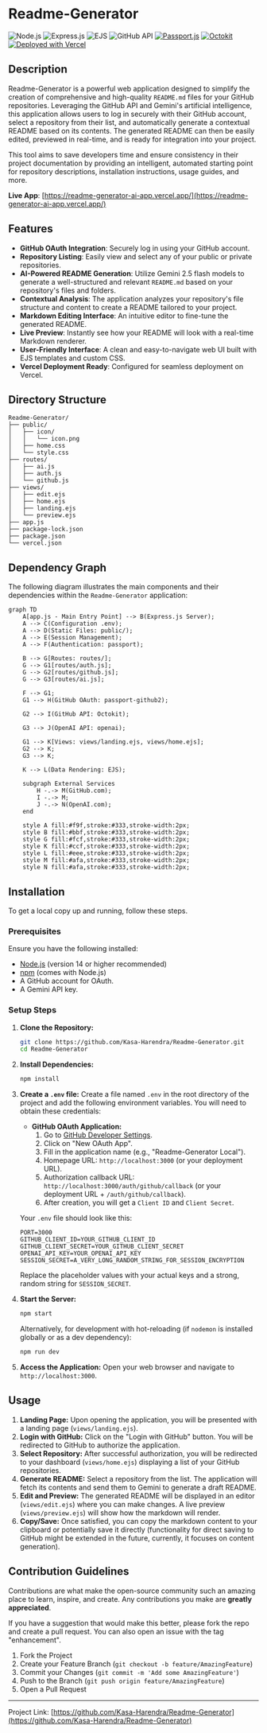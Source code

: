 # Readme-Generator

![Node.js](https://img.shields.io/badge/Node.js-339933?style=for-the-badge&logo=nodedotjs&logoColor=white)
![Express.js](https://img.shields.io/badge/Express.js-000000?style=for-the-badge&logo=express&logoColor=white)
![EJS](https://img.shields.io/badge/EJS-lightgrey?style=for-the-badge&logo=ejs&logoColor=black)
![GitHub API](https://img.shields.io/badge/GitHub_API-181717?style=for-the-badge&logo=github&logoColor=white)
[![Passport.js](https://img.shields.io/badge/Passport.js-Auth-brightgreen?logo=passport)](http://www.passportjs.org/)
[![Octokit](https://img.shields.io/badge/Octokit-GitHub%20API-orange?logo=github&logoColor=white)](https://octokit.github.io/rest.js/)
[![Deployed with Vercel](https://img.shields.io/badge/Deployed%20with-Vercel-black?logo=vercel)](https://vercel.com/)

## Description

Readme-Generator is a powerful web application designed to simplify the creation of comprehensive and high-quality `README.md` files for your GitHub repositories. Leveraging the GitHub API and Gemini's artificial intelligence, this application allows users to log in securely with their GitHub account, select a repository from their list, and automatically generate a contextual README based on its contents. The generated README can then be easily edited, previewed in real-time, and is ready for integration into your project.

This tool aims to save developers time and ensure consistency in their project documentation by providing an intelligent, automated starting point for repository descriptions, installation instructions, usage guides, and more.

**Live App**: [https://readme-generator-ai-app.vercel.app/](https://readme-generator-ai-app.vercel.app/)

## Features

*   **GitHub OAuth Integration**: Securely log in using your GitHub account.
*   **Repository Listing**: Easily view and select any of your public or private repositories.
*   **AI-Powered README Generation**: Utilize Gemini 2.5 flash models to generate a well-structured and relevant `README.md` based on your repository's files and folders.
*   **Contextual Analysis**: The application analyzes your repository's file structure and content to create a README tailored to your project.
*   **Markdown Editing Interface**: An intuitive editor to fine-tune the generated README.
*   **Live Preview**: Instantly see how your README will look with a real-time Markdown renderer.
*   **User-Friendly Interface**: A clean and easy-to-navigate web UI built with EJS templates and custom CSS.
*   **Vercel Deployment Ready**: Configured for seamless deployment on Vercel.

## Directory Structure
```
Readme-Generator/
├── public/
│   ├── icon/
│   │   └── icon.png
│   ├── home.css   
│   └── style.css
├── routes/
│   ├── ai.js
│   ├── auth.js
│   └── github.js
├── views/
│   ├── edit.ejs
│   ├── home.ejs
│   ├── landing.ejs
│   └── preview.ejs
├── app.js
├── package-lock.json
├── package.json
└── vercel.json
```

## Dependency Graph

The following diagram illustrates the main components and their dependencies within the `Readme-Generator` application:

```mermaid
graph TD
    A[app.js - Main Entry Point] --> B(Express.js Server);
    A --> C(Configuration .env);
    A --> D(Static Files: public/);
    A --> E(Session Management);
    A --> F(Authentication: passport);

    B --> G[Routes: routes/];
    G --> G1[routes/auth.js];
    G --> G2[routes/github.js];
    G --> G3[routes/ai.js];

    F --> G1;
    G1 --> H(GitHub OAuth: passport-github2);

    G2 --> I(GitHub API: Octokit);

    G3 --> J(OpenAI API: openai);

    G1 --> K[Views: views/landing.ejs, views/home.ejs];
    G2 --> K;
    G3 --> K;

    K --> L(Data Rendering: EJS);

    subgraph External Services
        H -.-> M(GitHub.com);
        I -.-> M;
        J -.-> N(OpenAI.com);
    end

    style A fill:#f9f,stroke:#333,stroke-width:2px;
    style B fill:#bbf,stroke:#333,stroke-width:2px;
    style G fill:#fcf,stroke:#333,stroke-width:2px;
    style K fill:#ccf,stroke:#333,stroke-width:2px;
    style L fill:#eee,stroke:#333,stroke-width:2px;
    style M fill:#afa,stroke:#333,stroke-width:2px;
    style N fill:#afa,stroke:#333,stroke-width:2px;
```

## Installation

To get a local copy up and running, follow these steps.

### Prerequisites

Ensure you have the following installed:

*   [Node.js](https://nodejs.org/en/download/) (version 14 or higher recommended)
*   [npm](https://www.npmjs.com/get-npm) (comes with Node.js)
*   A GitHub account for OAuth.
*   A Gemini API key.

### Setup Steps

1.  **Clone the Repository:**
    ```bash
    git clone https://github.com/Kasa-Harendra/Readme-Generator.git
    cd Readme-Generator
    ```

2.  **Install Dependencies:**
    ```bash
    npm install
    ```

3.  **Create a `.env` file:**
    Create a file named `.env` in the root directory of the project and add the following environment variables. You will need to obtain these credentials:

    *   **GitHub OAuth Application:**
        1.  Go to [GitHub Developer Settings](https://github.com/settings/developers).
        2.  Click on "New OAuth App".
        3.  Fill in the application name (e.g., "Readme-Generator Local").
        4.  Homepage URL: `http://localhost:3000` (or your deployment URL).
        5.  Authorization callback URL: `http://localhost:3000/auth/github/callback` (or your deployment URL + `/auth/github/callback`).
        6.  After creation, you will get a `Client ID` and `Client Secret`.

    Your `.env` file should look like this:

    ```env
    PORT=3000
    GITHUB_CLIENT_ID=YOUR_GITHUB_CLIENT_ID
    GITHUB_CLIENT_SECRET=YOUR_GITHUB_CLIENT_SECRET
    OPENAI_API_KEY=YOUR_OPENAI_API_KEY
    SESSION_SECRET=A_VERY_LONG_RANDOM_STRING_FOR_SESSION_ENCRYPTION
    ```
    Replace the placeholder values with your actual keys and a strong, random string for `SESSION_SECRET`.

4.  **Start the Server:**
    ```bash
    npm start
    ```
    Alternatively, for development with hot-reloading (if `nodemon` is installed globally or as a dev dependency):
    ```bash
    npm run dev
    ```

5.  **Access the Application:**
    Open your web browser and navigate to `http://localhost:3000`.

## Usage

1.  **Landing Page:** Upon opening the application, you will be presented with a landing page (`views/landing.ejs`).
2.  **Login with GitHub:** Click on the "Login with GitHub" button. You will be redirected to GitHub to authorize the application.
3.  **Select Repository:** After successful authorization, you will be redirected to your dashboard (`views/home.ejs`) displaying a list of your GitHub repositories.
4.  **Generate README:** Select a repository from the list. The application will fetch its contents and send them to Gemini to generate a draft README.
5.  **Edit and Preview:** The generated README will be displayed in an editor (`views/edit.ejs`) where you can make changes. A live preview (`views/preview.ejs`) will show how the markdown will render.
6.  **Copy/Save:** Once satisfied, you can copy the markdown content to your clipboard or potentially save it directly (functionality for direct saving to GitHub might be extended in the future, currently, it focuses on content generation).

## Contribution Guidelines

Contributions are what make the open-source community such an amazing place to learn, inspire, and create. Any contributions you make are **greatly appreciated**.

If you have a suggestion that would make this better, please fork the repo and create a pull request. You can also open an issue with the tag "enhancement".

1.  Fork the Project
2.  Create your Feature Branch (`git checkout -b feature/AmazingFeature`)
3.  Commit your Changes (`git commit -m 'Add some AmazingFeature'`)
4.  Push to the Branch (`git push origin feature/AmazingFeature`)
5.  Open a Pull Request

---

Project Link: [https://github.com/Kasa-Harendra/Readme-Generator](https://github.com/Kasa-Harendra/Readme-Generator)


